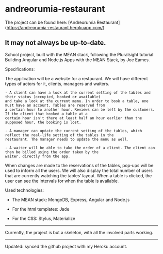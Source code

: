 # andreorumia-restaurant

The project can be found here: [Andreorumia Restaurant] (https://andreorumia-restaurant.herokuapp.com/)

**It may not always be up-to-date.**
------------------------------------------------------------------------------------------------------------------------

School project, built with the MEAN stack, following the Pluralsight tutorial Building Angular and Node.js Apps with
the MEAN Stack, by Joe Eames.

Specifications:

The application will be a website for a restaurant. We will have different types of actors for it, clients, managers
and waiters.

	- A client can have a look at the current setting of the tables and their status (occupied, booked or available)
	and take a look at the current menu. In order to book a table, one must have an account. Tables are reserved from
	a certain hour to another hour. Reviews can be left by the customers. If the client that booked a table at a
	certain hour isn't there at least half an hour earlier than the supposed hour, the booking is lost.

	- A manager can update the current setting of the tables, which reflect the real-life setting of the tables in the
	restaurant.	The manager needs to update the menu as well.

    - A waiter will be able to take the order of a client. The client can then be billed using the order taken by the
    waiter, directly from the app.

When changes are made to the reservations of the tables, pop-ups will be used to inform all the users. We will also
display the total number of users that are currently watching the tables' layout. When a table is clicked, the user
can see the intervals for when the table is available.

Used technologies:

 - The MEAN stack: MongoDB, Express, Angular and Node.js

 - For the html templates: Jade

 - For the CSS: Stylus, Materialize

------------------------------------------------------------------------------------------------------------------------

Currently, the project is but a skeleton, with all the involved parts working. 

------------------------------------------------------------------------------------------------------------------------

Updated: synced the github project with my Heroku account.